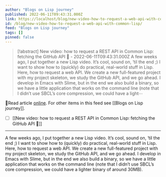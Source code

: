 ```yaml
---
author: "Blogs on Lisp journey"
published: 2022-06-11T09:43:31.000Z
link: https://localhost/blog/new-video-how-to-request-a-web-api-with-common-lisp/
id: /blog/new-video-how-to-request-a-web-api-with-common-lisp/
feed: "Blogs on Lisp journey"
tags: []
pinned: false
---
```

> [!abstract] New video: how to request a REST API in Common Lisp: fetching the GitHub API 🎥 - 2022-06-11T09:43:31.000Z
> A few weeks ago, I put together a new Lisp video. It’s cool, sound on, ‘til the end ;) I want to show how to (quickly) do practical, real-world stuff in Lisp. Here, how to request a web API. We create a new full-featured project with my project skeleton, we study the GitHub API, and we go ahead. I develop in Emacs with Slime, but in the end we also build a binary, so we have a little application that works on the command line (note that I didn’t use SBCL’s core compression, we could have a light⋯

🔗Read article [online](https://localhost/blog/new-video-how-to-request-a-web-api-with-common-lisp/). For other items in this feed see [[Blogs on Lisp journey]].

- [ ] [[New video꞉ how to request a REST API in Common Lisp꞉ fetching the GitHub API 🎥]]
- - -
A few weeks ago, I put together a new Lisp video. It’s cool, sound on, ‘til the end ;) I want to show how to (quickly) do practical, real-world stuff in Lisp. Here, how to request a web API. We create a new full-featured project with my project skeleton, we study the GitHub API, and we go ahead. I develop in Emacs with Slime, but in the end we also build a binary, so we have a little application that works on the command line (note that I didn’t use SBCL’s core compression, we could have a lighter binary of around 30MB).
